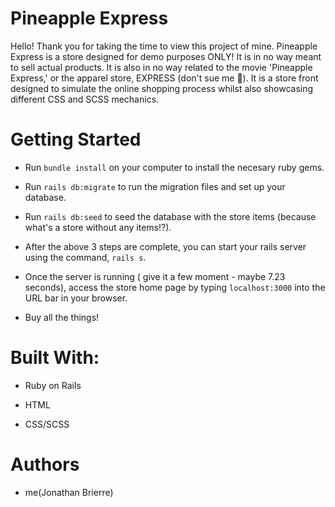 # Pineapple Express

Hello! Thank you for taking the time to view this project of mine. Pineapple Express is a store designed for demo purposes ONLY! It is in no way meant to sell actual products. It is also in no way related to the movie 'Pineapple Express,' or the apparel store, EXPRESS (don't sue me 🥰). It is a store front designed to simulate the online shopping process whilst also showcasing different CSS and SCSS mechanics. 

# Getting Started

* Run `bundle install` on your computer to install the necesary ruby gems.

* Run `rails db:migrate` to run the migration files and set up your database.

* Run `rails db:seed` to seed the database with the store items (because what's a store without any items!?).

* After the above 3 steps are complete, you can start your rails server using the command, `rails s`. 

* Once the server is running ( give it a few moment - maybe 7.23 seconds), access the store home page by typing `localhost:3000` into the URL bar in your browser.

* Buy all the things!

# Built With:

* Ruby on Rails

* HTML

* CSS/SCSS

# Authors

* me(Jonathan Brierre)